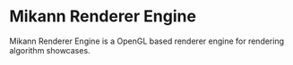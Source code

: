 # Mikann Renderer Engine

Mikann Renderer Engine is a OpenGL based renderer engine for rendering algorithm showcases.

